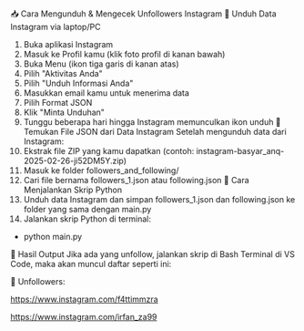📥 Cara Mengunduh & Mengecek Unfollowers Instagram
📌 Unduh Data Instagram via laptop/PC
1.	Buka aplikasi Instagram
2.	Masuk ke Profil kamu (klik foto profil di kanan bawah)
3.	Buka Menu (ikon tiga garis di kanan atas)
4.	Pilih "Aktivitas Anda"
5.	Pilih "Unduh Informasi Anda"
6.	Masukkan email kamu untuk menerima data
7.	Pilih Format JSON
8.	Klik "Minta Unduhan"
9.	Tunggu beberapa hari hingga Instagram memunculkan ikon unduh
📌 Temukan File JSON dari Data Instagram
Setelah mengunduh data dari Instagram:
1.	Ekstrak file ZIP yang kamu dapatkan (contoh: instagram-basyar_anq-2025-02-26-ji52DM5Y.zip)
2.	Masuk ke folder followers_and_following/
3.	Cari file bernama followers_1.json atau following.json
🚀 Cara Menjalankan Skrip Python
1.	Unduh data Instagram dan simpan followers_1.json dan following.json ke folder yang sama dengan main.py
2.	Jalankan skrip Python di terminal:
-	python main.py
  
  🎯 Hasil Output
Jika ada yang unfollow, jalankan skrip di Bash Terminal di VS Code, maka akan muncul daftar seperti ini:

🚨 Unfollowers:

https://www.instagram.com/f4ttimmzra

https://www.instagram.com/irfan_za99
